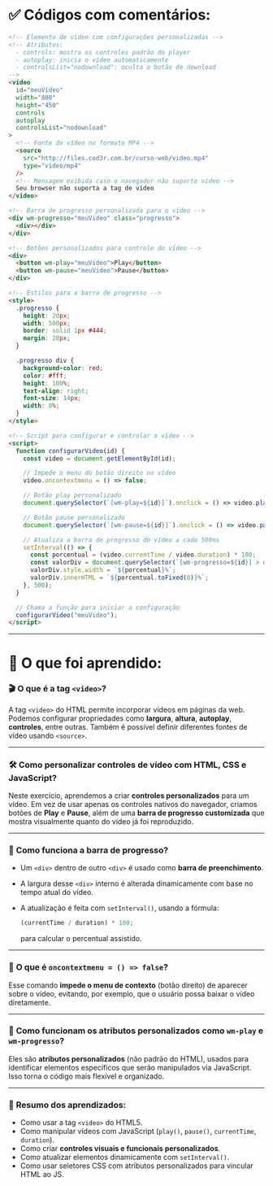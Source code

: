 # ✅ Códigos com comentários:

```html
<!-- Elemento de vídeo com configurações personalizadas -->
<!-- Atributos:
  - controls: mostra os controles padrão do player
  - autoplay: inicia o vídeo automaticamente
  - controlsList="nodownload": oculta o botão de download
-->
<video
  id="meuVideo"
  width="800"
  height="450"
  controls
  autoplay
  controlsList="nodownload"
>
  <!-- Fonte do vídeo no formato MP4 -->
  <source
    src="http://files.cod3r.com.br/curso-web/video.mp4"
    type="video/mp4"
  />
  <!-- Mensagem exibida caso o navegador não suporte vídeo -->
  Seu browser não suporta a tag de vídeo
</video>

<!-- Barra de progresso personalizada para o vídeo -->
<div wm-progresso="meuVideo" class="progresso">
  <div></div>
</div>

<!-- Botões personalizados para controle do vídeo -->
<div>
  <button wm-play="meuVideo">Play</button>
  <button wm-pause="meuVideo">Pause</button>
</div>

<!-- Estilos para a barra de progresso -->
<style>
  .progresso {
    height: 20px;
    width: 500px;
    border: solid 1px #444;
    margin: 20px;
  }

  .progresso div {
    background-color: red;
    color: #fff;
    height: 100%;
    text-align: right;
    font-size: 14px;
    width: 0%;
  }
</style>

<!-- Script para configurar e controlar o vídeo -->
<script>
  function configurarVideo(id) {
    const video = document.getElementById(id);

    // Impede o menu do botão direito no vídeo
    video.oncontextmenu = () => false;

    // Botão play personalizado
    document.querySelector(`[wm-play=${id}]`).onclick = () => video.play();

    // Botão pause personalizado
    document.querySelector(`[wm-pause=${id}]`).onclick = () => video.pause();

    // Atualiza a barra de progresso do vídeo a cada 500ms
    setInterval(() => {
      const porcentual = (video.currentTime / video.duration) * 100;
      const valorDiv = document.querySelector(`[wm-progresso=${id}] > div`);
      valorDiv.style.width = `${porcentual}%`;
      valorDiv.innerHTML = `${porcentual.toFixed(0)}%`;
    }, 500);
  }

  // Chama a função para iniciar a configuração
  configurarVideo("meuVideo");
</script>
```

---

# 📘 O que foi aprendido:

### 🎬 **O que é a tag `<video>`?**

A tag `<video>` do HTML permite incorporar vídeos em páginas da web. Podemos configurar propriedades como **largura**, **altura**, **autoplay**, **controles**, entre outras. Também é possível definir diferentes fontes de vídeo usando `<source>`.

---

### 🛠️ **Como personalizar controles de vídeo com HTML, CSS e JavaScript?**

Neste exercício, aprendemos a criar **controles personalizados** para um vídeo. Em vez de usar apenas os controles nativos do navegador, criamos botões de **Play** e **Pause**, além de uma **barra de progresso customizada** que mostra visualmente quanto do vídeo já foi reproduzido.

---

### 🔁 **Como funciona a barra de progresso?**

- Um `<div>` dentro de outro `<div>` é usado como **barra de preenchimento**.
- A largura desse `<div>` interno é alterada dinamicamente com base no tempo atual do vídeo.
- A atualização é feita com `setInterval()`, usando a fórmula:

  ```js
  (currentTime / duration) * 100;
  ```

  para calcular o percentual assistido.

---

### 🧠 **O que é `oncontextmenu = () => false`?**

Esse comando **impede o menu de contexto** (botão direito) de aparecer sobre o vídeo, evitando, por exemplo, que o usuário possa baixar o vídeo diretamente.

---

### 🧩 **Como funcionam os atributos personalizados como `wm-play` e `wm-progresso`?**

Eles são **atributos personalizados** (não padrão do HTML), usados para identificar elementos específicos que serão manipulados via JavaScript. Isso torna o código mais flexível e organizado.

---

### 🎯 **Resumo dos aprendizados:**

- Como usar a tag `<video>` do HTML5.
- Como manipular vídeos com JavaScript (`play()`, `pause()`, `currentTime`, `duration`).
- Como criar **controles visuais e funcionais personalizados**.
- Como atualizar elementos dinamicamente com `setInterval()`.
- Como usar seletores CSS com atributos personalizados para vincular HTML ao JS.
